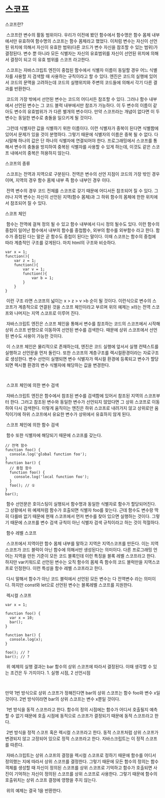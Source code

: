 <h1>스코프</h1>

스코프란?	

​	스코프란 변수의 활동 범위이다. 우리가 이전에 봤던 함수에서 함수명은 함수 몸체 내부에서만 유효하여 함수명의 스코프는 함수 몸체라고 했었다. 이처럼 변수는 자신이 선언된 위치에 의해서 자신이 유효한 범위(다른 코드가 변수 자신을 참조할 수 있는 범위)가 결정된다. 변수 뿐 아니라 모든 식별자는 자신의 유효범위를 자신이 선언된 위치에 의해서 결정이 되고 이 유효 범위를 스코프 라고한다.

​	스코프는 자바스크립트 엔진이 중첩된 함수에서 식별자 이름이 동일할 경우 어느 식별자를 사용할 지 검색할 때 사용하는 규칙이라고 할 수 있다. 엔진은 코드의 실행에 있어서 코드의 문맥을 고려하는데 코드의 실행위치와 주변의 코드들에 의해서 각기 다른 결과를 반환한다.

​	코드의 가장 밖에서 선언된 변수는 코드의 어디서든 참조할 수 있다. 그러나 함수 내부에서 선언된 변수는 그 코드 블럭 내부에서만 참조가 가능하다. 이 두 변수의 이름이 같아도 변수의 유효범위가 가 다른 별개의 변수이다. 만약 스코프라는 개념이 없다면 이 두 변수는 동일한 변수로 충돌을 일으키게 될 것이다.

​	그런데 식별자란 값을 식별하기 위한 이름이다. 이런 식별자가 중복이 된다면 식별함에 있어서 문제가 있을 것이 분명하다. 그렇기 때문에 식별자의 이름은 중복 될 수 없다. 다시말해 하나의 값은 단 하나의 식별자에 연결되어야 한다. 프로그래밍에서 스코프를 통해서 변수의 충돌을 방지하여 중복된 식별자를 사용할 수 있게 하는데, 이것도 같은 스코프 내에서의 중복은 허용하지 않는다.



스코프의 종류

​	스코프는 전역과 지역으로 구분된다. 전역은 변수의 선언 지점이 코드의 가장 밖인 경우 이며, 지역의 경우 함수 몸체 내부 즉 함수 내부인 경우 이다.

​	전역 변수의 경우 코드 전체를 스코프로 갖기 때문에 어디서든 참조되어 질 수 있다. 그러나 지역 변수는 자신이 선언된 지역(함수 몸체)과 그 하위 함수의 몸체에 한한 위치에서 참조되어 질 수 있다.



스코프 체인

​	함수는 전역에 걸쳐 정의 될 수 있고 함수 내부에서 다시 정의 될수도 있다. 이런 함수의 중첩이 일어난 함수에서 내부의 함수를 중첩함수, 외부의 함수를 외부함수 라고 한다. 함수가 중첩된 다는 말은 곧 함수도 중첩이 된다는 말이다. 이때 스코프는 함수의 중첩에 따라 계층적인 구조를 갖게된다. 마치 html의 구조와 비슷하다.

```
var x = 1;
function(){
	var z = 1;
	function(){
		var v = 1;
		function(){
			var b = 1;
		}
	}
}
```

​	이런 구조 라면 스코프의 넓이는 x > z > v >b 순이 될 것이다.  이런식으로 변수의 스코프가 계층적으로 연결된 것을 스코프 체인이라고 부르며 위의 예제는 x라는 전역 스코프와 나머지는 지역 스코프로 이루어 진다.

​	자바스크립트 엔진은 스코프 체인을 통해서 변수를 참조하는 코드의 스코프에서 시작해 상위 스코프 반향으로 이동하여 선언된 변수를 검색한다. 때문에 상위 스코프에서 선언된 변수도 사용이 가능한 것이다.

​	이 스코프 체인은 물리적으로 존재하는데,  엔진은 코드 실행에 앞서서 실행 컨텍스트를 실행하고 선언문을 먼저 돌린다. 또한 스코프의 계층구조를 렉시컬환경이라는 자료구조로 생성한다. 변수 선언이 실행되면 변수 식별자가 렉시컬 환경에 등록되고 변수가 할당되면 렉시켤 환경의 변수 식별자에 해당하는 값을 변경한다.

​	

​	스코프 체인에 의한 변수 검색 

​		자바스크립트 엔진은 함수에서 참조된 변수를 검색함에 있어서 참조된 지역의 스코프부터 한다. 그러고 참조된 변수와 동일한 변수가 선언되지 않았다면 그 상위 스코프로 이동하여 다시 검색한다. 이렇게 움직이는 엔진은 하위 스코프로 내려가지 않고 상위로만 움직이기에 하위 스코프에서 유요한 변수가 상위에서 유효하지 않게 된다.

​	스코프 체인에 의한 함수 검색

​		함수 또한 식별자에 해당되기 때문에 스코프를 갖는다. 

```
// 전역 함수
function foo() {
  console.log('global function foo');
}
function bar() {
  // 중첩 함수
  function foo() {
    console.log('local function foo');
  }
  foo(); // ①
}
bar();
```

​		함수 선언문은 호이스팅이 실행되서 함수명과 동일한 식별자로 함수가 할당되어진다. 그 상황에서 위 예제처럼 함수가 호출되면 식별자 foo를 찾는다. 근데 함수도 변수랑 딱히 다를바 없기 때문에 현재 스코프에서 먼저 변수를 찾아 있으면 실행하는 것이다. 그렇기 때문에 스코프를 변수 검색 규칙이 아닌 식별자 검색 규칙이라고 하는 것이 적절하다.



​	함수 레벨 스코프

​		스코프에서 지역이란 함수 몸체 내부를 말하고 지역은 지역스코프를 만든다. 이는 지역 스코프가 코드 블럭이 아닌 함수에 의해서만 생성된다는 의미이다. 다른 프로그래밍 언어는 지역을 만든 기준이 모든 코드 블록인데 이런 특징을 블록 레벨 스코프라고 한다. 하지만 var키워드로 선언된 변수는 오직 함수의 몸체 즉 함수의 코드 블럭만을 지역스코프로 인정한다. 이런 특성을 함수 레벨 스코프라고 한다.

​		다시 말해서 함수가 아닌 코드 블럭에서 선언된 모든 변수는 다 전역변수 라는 의미이다. 하지만 const와 let으로 선언된 변수는 블록레벨 스코프를 지원한다.



​	렉시컬 스코프

```
var x = 1;

function foo() {
  var x = 10;
  bar();
}

function bar() {
  console.log(x);
}

foo(); // ?
bar(); // ?
```

​		위 예제의 실행 결과는 bar 함수의 상위 스코프에 따라서 결정된다. 이때 생각할 수 있는 조건은 두 가지이다. 1. 실행 시점, 2 선언시점

​	

만약 1번 방식으로 상위 스코프가 정해진다면 bar의 상위 스코프는 함수 foo와 변수 x일것이다. 2번 방식이라면 bar의 상위 스코프는 변수 x뿐일 것이다.

​	1번 방식을 동적 스코프라고 한다. 함수의 정의 시점에는 함수가 어디서 호출될지 예측할 수 없기 때문에 호출 시점에 동적으로 스코프가 결정되기 때문에 동적 스코프라고 한다.

​	2번 방식을 정적 스코프 혹은 렉시컬 스코프라고 한다. 동적 스코프처럼 상위 스코프가 변경되지 않고 고정되어 있으로 정적 스코프라고 한다. 자바스크립트는 이 정적 스코프를 따른다.

​	자바스크립트는 상위 스코프의 결정을 렉시컬 스코프로 정하기 때문에 함수를 어디서 정의했는 지에 따라서 상위 스코프를 결정한다. 그렇기 때문에 모든 함수의 정의는 함수 객체를 생성할 때 자신이 정의된 스코프를 상위 스코프로 기억하고 함수가 호출되면 사진이 기억하는 자신이 정의된 스코프를 상위 스코프로 사용한다. 그렇기 때문에 함수의 호출위치는 상위 스코프 결정에 영향을 주지 않는다.

​	위의 예제는 결국 1을 반환한다.

